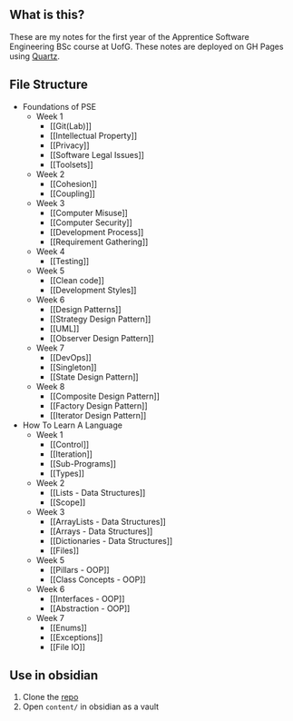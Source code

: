 ## What is this?
These are my notes for the first year of the Apprentice Software Engineering BSc course at UofG. These notes are deployed on GH Pages using [Quartz](https://quartz.jzhao.xyz/).
## File Structure
- Foundations of PSE
	- Week 1
		- [[Git(Lab)]]
		- [[Intellectual Property]]
		- [[Privacy]]
		- [[Software Legal Issues]]
		- [[Toolsets]]
	- Week 2
		- [[Cohesion]]
		- [[Coupling]]
	- Week 3
		- [[Computer Misuse]]
		- [[Computer Security]]
		- [[Development Process]]
		- [[Requirement Gathering]]
	- Week 4
		- [[Testing]]
	- Week 5
		- [[Clean code]]
		- [[Development Styles]]
	- Week 6
		- [[Design Patterns]]
		- [[Strategy Design Pattern]]
		- [[UML]]
		- [[Observer Design Pattern]]
	- Week 7
		- [[DevOps]]
		- [[Singleton]]
		- [[State Design Pattern]]
	- Week 8
		- [[Composite Design Pattern]]
		- [[Factory Design Pattern]]
		- [[Iterator Design Pattern]]
- How To Learn A Language
	- Week 1
		- [[Control]]
		- [[Iteration]]
		- [[Sub-Programs]]
		- [[Types]]
	- Week 2
		- [[Lists - Data Structures]]
		- [[Scope]]
	- Week 3
		- [[ArrayLists - Data Structures]]
		- [[Arrays - Data Structures]]
		- [[Dictionaries - Data Structures]]
		- [[Files]]
	- Week 5
		- [[Pillars - OOP]]
		- [[Class Concepts - OOP]]
	- Week 6
		- [[Interfaces - OOP]]
		- [[Abstraction - OOP]]
	- Week 7
		- [[Enums]]
		- [[Exceptions]]
		- [[File IO]]
## Use in obsidian
1. Clone the [repo](https://github.com/ayan-ahmad/year-1-notes)
2. Open `content/` in obsidian as a vault
